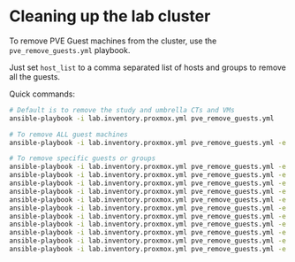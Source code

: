 # Cleaning up the lab cluster

To remove PVE Guest machines from the cluster, use the `pve_remove_guests.yml` playbook.

Just set `host_list` to a comma separated list of hosts and groups to remove all the guests.

Quick commands:

```bash
# Default is to remove the study and umbrella CTs and VMs
ansible-playbook -i lab.inventory.proxmox.yml pve_remove_guests.yml

# To remove ALL guest machines
ansible-playbook -i lab.inventory.proxmox.yml pve_remove_guests.yml -e host_list=proxmox_all_lcx,proxmox_all_qemu

# To remove specific guests or groups
ansible-playbook -i lab.inventory.proxmox.yml pve_remove_guests.yml -e host_list=build
ansible-playbook -i lab.inventory.proxmox.yml pve_remove_guests.yml -e host_list=extra
ansible-playbook -i lab.inventory.proxmox.yml pve_remove_guests.yml -e host_list=garage
ansible-playbook -i lab.inventory.proxmox.yml pve_remove_guests.yml -e host_list=k0s
ansible-playbook -i lab.inventory.proxmox.yml pve_remove_guests.yml -e host_list=mimir
ansible-playbook -i lab.inventory.proxmox.yml pve_remove_guests.yml -e host_list=minio,miniolb
ansible-playbook -i lab.inventory.proxmox.yml pve_remove_guests.yml -e host_list=name_server,ns_single,ns_split,ns_vm
ansible-playbook -i lab.inventory.proxmox.yml pve_remove_guests.yml -e host_list=rotary
ansible-playbook -i lab.inventory.proxmox.yml pve_remove_guests.yml -e host_list=study
ansible-playbook -i lab.inventory.proxmox.yml pve_remove_guests.yml -e host_list=umbrella
ansible-playbook -i lab.inventory.proxmox.yml pve_remove_guests.yml -e host_list=watchdog
```
